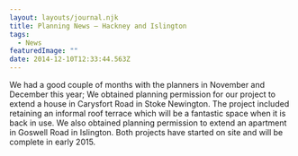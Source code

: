 ```yaml
---
layout: layouts/journal.njk
title: Planning News – Hackney and Islington
tags:
  - News
featuredImage: ""
date: 2014-12-10T12:33:44.563Z
---
```

We had a good couple of months with the planners in November and December this year; We obtained planning permission for our project to extend a house in Carysfort Road in Stoke Newington. The project included retaining an informal roof terrace which will be a fantastic space when it is back in use. We also obtained planning permission to extend an apartment in Goswell Road in Islington. Both projects have started on site and will be complete in early 2015.